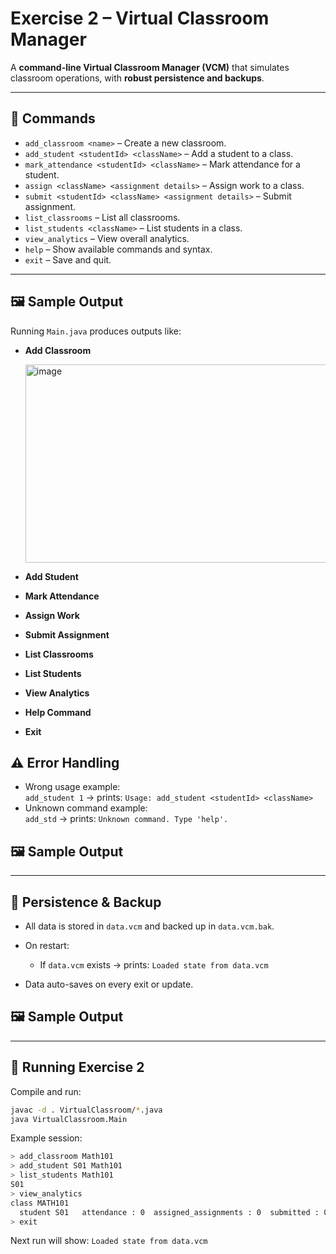 # Exercise 2 – Virtual Classroom Manager

A **command-line Virtual Classroom Manager (VCM)** that simulates classroom operations, with **robust persistence and backups**.

---

## 📌 Commands

- `add_classroom <name>` – Create a new classroom.  
- `add_student <studentId> <className>` – Add a student to a class.  
- `mark_attendance <studentId> <className>` – Mark attendance for a student.  
- `assign <className> <assignment details>` – Assign work to a class.  
- `submit <studentId> <className> <assignment details>` – Submit assignment.  
- `list_classrooms` – List all classrooms.  
- `list_students <className>` – List students in a class.  
- `view_analytics` – View overall analytics.  
- `help` – Show available commands and syntax.  
- `exit` – Save and quit.

---

## 🖼️ Sample Output
Running `Main.java` produces outputs like:

- **Add Classroom**

  <img width="500" height="317" alt="image" src="https://github.com/user-attachments/assets/2c1096f4-8117-4aa2-a440-557f7edcbfad" />


- **Add Student**  
 

- **Mark Attendance**  
  

- **Assign Work**  
 

- **Submit Assignment**  
  

- **List Classrooms**  
  

- **List Students**  
  

- **View Analytics**  
  

- **Help Command**  
  

- **Exit**  
  

## ⚠️ Error Handling
- Wrong usage example:  
  `add_student 1` → prints: `Usage: add_student <studentId> <className>`  
- Unknown command example:  
  `add_std` → prints: `Unknown command. Type 'help'.`

## 🖼️ Sample Output



---

## 💾 Persistence & Backup
- All data is stored in `data.vcm` and backed up in `data.vcm.bak`.  
- On restart:  
  - If `data.vcm` exists → prints: `Loaded state from data.vcm`  
  
- Data auto-saves on every exit or update.

## 🖼️ Sample Output



---

## 🚀 Running Exercise 2

Compile and run:

```bash
javac -d . VirtualClassroom/*.java
java VirtualClassroom.Main
```

Example session:

```bash
> add_classroom Math101
> add_student S01 Math101
> list_students Math101
S01
> view_analytics
class MATH101
  student S01   attendance : 0  assigned_assignments : 0  submitted : 0 
> exit
```
Next run will show: `Loaded state from data.vcm`
